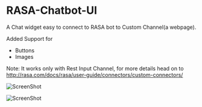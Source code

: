 # RASA-Chatbot-UI
A Chat widget easy to connect to RASA bot to Custom Channel(a webpage).

Added Support for 
- Buttons
- Images

Note: It works only with Rest Input Channel, for more details head on to http://rasa.com/docs/rasa/user-guide/connectors/custom-connectors/

![ScreenShot](https://github.com/JiteshGaikwad/Rasa_CustomUI-v0.1/blob/master/ui1.PNG)

![ScreenShot](https://github.com/JiteshGaikwad/Rasa_CustomUI-v0.1/blob/master/ui2.PNG)
